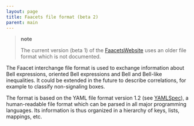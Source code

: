 ```yaml
---
layout: page
title: Faacets file format (beta 2)
parent: main
---
```


> **note**
>
> The current version (beta 1) of the
> [FaacetsWebsite](http://www.faacets.com) uses an older file format
> which is not documented.

The Faacet interchange file format is used to exchange information about
Bell expressions, oriented Bell expressions and Bell and Bell-like
inequalities. It could be extended in the future to describe
correlations, for example to classify non-signaling boxes.

The format is based on the YAML file format version 1.2 (see
[YAMLSpec](http://www.yaml.org/spec/1.2/spec.html)), a human-readable
file format which can be parsed in all major programming languages. Its
information is thus organized in a hierarchy of keys, lists, mappings,
etc.
